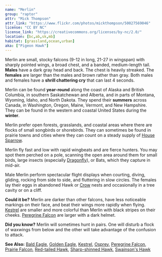```yaml
---
name: "Merlin"
group: "raptor"
attr: "Mick Thompson"
attr_link: "https://www.flickr.com/photos/mickthompson/50027569046"
license: "CC BY NC"
license_link: "https://creativecommons.org/licenses/by-nc/2.0/"
location: [bc,ab,sk,mb]
habitat: [grassland,ocean,urban]
aka: ["Pigeon Hawk"]
---
```

Merlin are small, stocky falcons (9-12 in long, 21-27 in wingspan) with sharply pointed wings, a broad chest, and a banded, medium-length tail. **Males** have a dark gray head and back. The chest is heavily streaked. The **females** are larger than the males and brown rather than gray. Both males and females have a **shrill chattering cry** that can last 4 seconds.

Merlin can be found **year-round** along the coast of Alaska and British Columbia, in southern Saskatchewan and Alberta, and in parts of Montana, Wyoming, Idaho, and North Dakota. They spend their **summers** across Canada, in Washington, Oregon, Maine, Vermont, and New Hampshire. They can be found in the western and coastal United States during the **winter**.

Merlin prefer open forests, grasslands, and coastal areas where there are flocks of small songbirds or shorebirds. They can sometimes be found in prairie towns and cities where they can count on a steady supply of [House Sparrow](/birds/houspar/).

Merlin fly fast and low with rapid wingbeats and are fierce hunters. You may spot them perched on a pole, scanning the open area around them for small birds, large insects (especially [Dragonfly](/insects/dragonfly/)), or Bats, which they capture in mid-air. 

Male Merlin perform spectacular flight displays when courting, diving, gliding, rocking from side to side, and fluttering in slow circles. The females lay their eggs in abandoned Hawk or [Crow](/birds/crow/) nests and occasionally in a tree cavity or on a cliff.

**Could it be?** Merlin are darker than other falcons, have less noticeable markings on their face, and beat their wings more rapidly when flying. [Kestrel](/birds/kestrel/) are smaller and more colorful than Merlin with black stripes on their cheeks. [Peregrine Falcon](/birds/peregrine/) are larger with a dark helmet.

**Did you know?** Merlin will sometimes hunt in pairs. One will disturb a flock of waxwings from below and the other will take advantage of the confusion to attack.

<!-- generated, do not edit -->
**See Also:**
[Bald Eagle](/birds/baldeagle/),
[Golden Eagle](/birds/goldeagl/),
[Kestrel](/birds/kestrel/),
[Osprey](/birds/osprey/),
[Peregrine Falcon](/birds/peregrine/),
[Prairie Falcon](/birds/prafalc/),
[Red-tailed Hawk](/birds/redtail/),
[Sharp-shinned Hawk](/birds/shshawk/),
[Swainson's Hawk](/birds/swahawk/)
